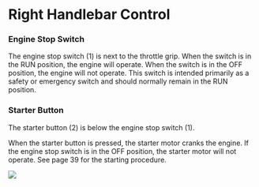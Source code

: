 # Right Handlebar Control

### Engine Stop Switch

The engine stop switch \(1\) is next to the throttle grip. When the switch is in the RUN position, the engine will operate. When the switch is in the OFF position, the engine will not operate. This switch is intended primarily as a safety or emergency switch and should normally remain in the RUN position.

### Starter Button

The starter button \(2\) is below the engine stop switch \(1\).

When the starter button is pressed, the starter motor cranks the engine. If the engine stop switch is in the OFF position, the starter motor will not operate. See page 39 for the starting procedure.

![](../.gitbook/assets/owners-018.png)
